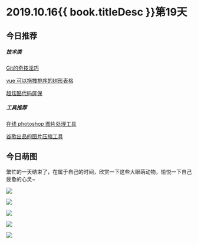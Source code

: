 # 2019.10.16{{ book.titleDesc }}第19天

## 今日推荐

##### 技术类

[Git的奇技淫巧](https://github.com/521xueweihan/git-tips)

[vue 可以拖拽排序的树形表格](https://github.com/mafengwo/vue-drag-tree-table)

[超炫酷代码屏保](https://github.com/abishekvashok/cmatrix)

##### 工具推荐

[在线 photoshop 图片处理工具](https://www.photopea.com/)

[谷歌出品的图片压缩工具](https://squoosh.app/)


## 今日萌图

繁忙的一天结束了，在属于自己的时间，欣赏一下这些大眼萌动物，愉悦一下自己疲惫的心灵~

![](https://mmbiz.qpic.cn/mmbiz_jpg/lC0xiaM7oAseOyZQichfFbZKdVoicQXCvklIibUpibzhTKEcZpmAYGhVuVpBXR3tltibm7CI2GBP3UbErqrywhO2u0xw/640?wx_fmt=jpeg&tp=webp&wxfrom=5&wx_lazy=1&wx_co=1)

![](https://mmbiz.qpic.cn/mmbiz_jpg/lC0xiaM7oAseOyZQichfFbZKdVoicQXCvkl8cYC60l1HFgEL52cT7VMBO23CmkGiaNiblicqmjWmyunjvrrLba85KCNQ/640?wx_fmt=jpeg&tp=webp&wxfrom=5&wx_lazy=1&wx_co=1)

![](https://mmbiz.qpic.cn/mmbiz_jpg/lC0xiaM7oAseOyZQichfFbZKdVoicQXCvkle9xjmmNf8vIhwMatadZicOeyrtmGfgv1iaJRSUf1D3HEqSmLKydwsEyw/640?wx_fmt=jpeg&tp=webp&wxfrom=5&wx_lazy=1&wx_co=1)

![](https://mmbiz.qpic.cn/mmbiz_jpg/lC0xiaM7oAseOyZQichfFbZKdVoicQXCvkl3xaAQEicFYxMnPYRseoPvYlCOkV8PGzFZGR0YZFxtdfo77pYiavZLpqQ/640?wx_fmt=jpeg&tp=webp&wxfrom=5&wx_lazy=1&wx_co=1)

![](https://mmbiz.qpic.cn/mmbiz_jpg/lC0xiaM7oAseOyZQichfFbZKdVoicQXCvkltt7iaice7eQWz0rmicz1WrLE70GibleZyZSsBic67YD0nmQ7PnWCU0UDXhg/640?wx_fmt=jpeg&tp=webp&wxfrom=5&wx_lazy=1&wx_co=1)



